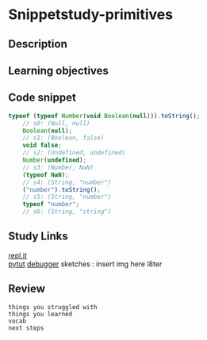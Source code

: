 # Snippetstudy-primitives

## Description

## Learning objectives

## Code snippet
```js
typeof (typeof Number(void Boolean(null))).toString();
    // s0: (Null, null)
    Boolean(null);
    // s1: (Boolean, false)
    void false;
    // s2: (Undefined, undefined)
    Number(undefined);
    // s3: (Number, NaN)
    (typeof NaN);
    // s4: (String, "number")
    ("number").toString();
    // s5: (String, "number")
    typeof "number";
    // s6: (String, "string")
```

## Study Links
  [repl.it](https://repl.it/@colevandersWands/primitive-types)  
  [pytut](https://goo.gl/QahvNv)
  [debugger](https://www.w3schools.com/code/tryit.asp?filename=FU1BIF6VJMS4)
  sketches : insert img here l8ter

## Review
	things you struggled with
	things you learned
	vocab
	next steps
